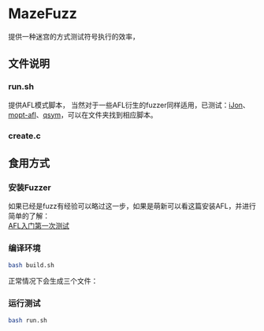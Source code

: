 # MazeFuzz
提供一种迷宫的方式测试符号执行的效率，

## 文件说明
### run.sh
提供AFL模式脚本，
当然对于一些AFL衍生的fuzzer同样适用，已测试：[iJon]()、[mopt-afl]()、[qsym]()，可以在文件夹找到相应脚本。  

### create.c

## 食用方式
### 安装Fuzzer
如果已经是fuzz有经验可以略过这一步，如果是萌新可以看这篇安装AFL，并进行简单的了解：  
[AFL入门第一次测试](https://www.cnblogs.com/wayne-tao/p/11739420.html)  

### 编译环境
```bash
bash build.sh
```
正常情况下会生成三个文件：

### 运行测试
```bash
bash run.sh
```